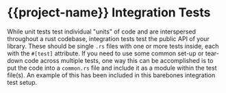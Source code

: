 # {{project-name}} Integration Tests

While unit tests test individual "units" of code and are interspersed throughout a rust codebase, integration tests test the public API of your library. These should be single `.rs` files with one or more tests inside, each with the `#[test]` attribute. If you need to use some common set-up or tear-down code across multiple tests, one way this can be accomplished is to put the code into a `common.rs` file and include it as a module within the test file(s). An example of this has been included in this barebones integration test setup.